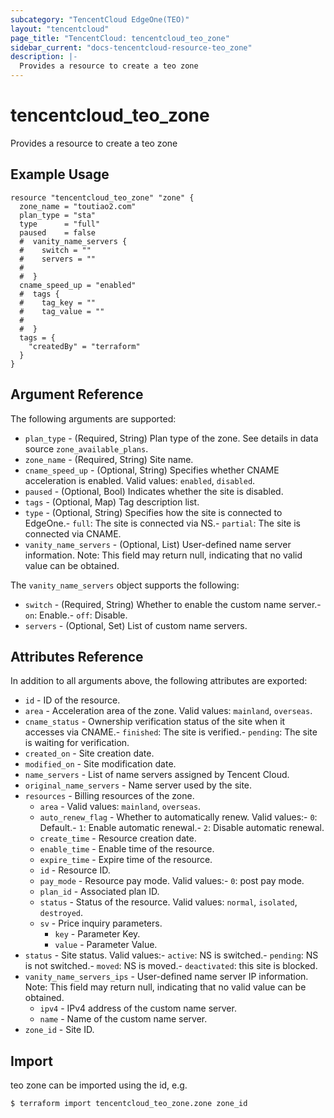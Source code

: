 ```yaml
---
subcategory: "TencentCloud EdgeOne(TEO)"
layout: "tencentcloud"
page_title: "TencentCloud: tencentcloud_teo_zone"
sidebar_current: "docs-tencentcloud-resource-teo_zone"
description: |-
  Provides a resource to create a teo zone
---
```


# tencentcloud_teo_zone

Provides a resource to create a teo zone

## Example Usage

```hcl
resource "tencentcloud_teo_zone" "zone" {
  zone_name = "toutiao2.com"
  plan_type = "sta"
  type      = "full"
  paused    = false
  #  vanity_name_servers {
  #    switch = ""
  #    servers = ""
  #
  #  }
  cname_speed_up = "enabled"
  #  tags {
  #    tag_key = ""
  #    tag_value = ""
  #
  #  }
  tags = {
    "createdBy" = "terraform"
  }
}
```

## Argument Reference

The following arguments are supported:

* `plan_type` - (Required, String) Plan type of the zone. See details in data source `zone_available_plans`.
* `zone_name` - (Required, String) Site name.
* `cname_speed_up` - (Optional, String) Specifies whether CNAME acceleration is enabled. Valid values: `enabled`, `disabled`.
* `paused` - (Optional, Bool) Indicates whether the site is disabled.
* `tags` - (Optional, Map) Tag description list.
* `type` - (Optional, String) Specifies how the site is connected to EdgeOne.- `full`: The site is connected via NS.- `partial`: The site is connected via CNAME.
* `vanity_name_servers` - (Optional, List) User-defined name server information. Note: This field may return null, indicating that no valid value can be obtained.

The `vanity_name_servers` object supports the following:

* `switch` - (Required, String) Whether to enable the custom name server.- `on`: Enable.- `off`: Disable.
* `servers` - (Optional, Set) List of custom name servers.

## Attributes Reference

In addition to all arguments above, the following attributes are exported:

* `id` - ID of the resource.
* `area` - Acceleration area of the zone. Valid values: `mainland`, `overseas`.
* `cname_status` - Ownership verification status of the site when it accesses via CNAME.- `finished`: The site is verified.- `pending`: The site is waiting for verification.
* `created_on` - Site creation date.
* `modified_on` - Site modification date.
* `name_servers` - List of name servers assigned by Tencent Cloud.
* `original_name_servers` - Name server used by the site.
* `resources` - Billing resources of the zone.
  * `area` - Valid values: `mainland`, `overseas`.
  * `auto_renew_flag` - Whether to automatically renew. Valid values:- `0`: Default.- `1`: Enable automatic renewal.- `2`: Disable automatic renewal.
  * `create_time` - Resource creation date.
  * `enable_time` - Enable time of the resource.
  * `expire_time` - Expire time of the resource.
  * `id` - Resource ID.
  * `pay_mode` - Resource pay mode. Valid values:- `0`: post pay mode.
  * `plan_id` - Associated plan ID.
  * `status` - Status of the resource. Valid values: `normal`, `isolated`, `destroyed`.
  * `sv` - Price inquiry parameters.
    * `key` - Parameter Key.
    * `value` - Parameter Value.
* `status` - Site status. Valid values:- `active`: NS is switched.- `pending`: NS is not switched.- `moved`: NS is moved.- `deactivated`: this site is blocked.
* `vanity_name_servers_ips` - User-defined name server IP information. Note: This field may return null, indicating that no valid value can be obtained.
  * `ipv4` - IPv4 address of the custom name server.
  * `name` - Name of the custom name server.
* `zone_id` - Site ID.


## Import

teo zone can be imported using the id, e.g.
```
$ terraform import tencentcloud_teo_zone.zone zone_id
```

